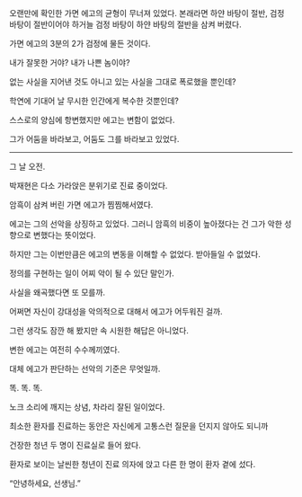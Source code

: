 오랜만에 확인한 가면 에고의 균형이 무너져 있었다. 본래라면 하얀 바탕이 절반, 검정 바탕이 절반이어야 하거늘 검정 바탕이 하얀 바탕의 절반을 삼켜 버렸다.

가면 에고의 3분의 2가 검정에 물든 것이다.

내가 잘못한 거야? 내가 나쁜 놈이야?

없는 사실을 지어낸 것도 아니고 있는 사실을 그대로 폭로했을 뿐인데?

학연에 기대어 날 무시한 인간에게 복수한 것뿐인데?

스스로의 양심에 항변했지만 에고는 변함이 없었다.

그가 어둠을 바라보고, 어둠도 그를 바라보고 있었다.

* * *

그 날 오전.

박재현은 다소 가라앉은 분위기로 진료 중이었다.

암흑이 삼켜 버린 가면 에고가 찜찜해서였다.

에고는 그의 선악을 상징하고 있었다. 그러니 암흑의 비중이 높아졌다는 건 그가 악한 성향으로 변했다는 뜻이었다.

하지만 그는 이번만큼은 에고의 변동을 이해할 수 없었다. 받아들일 수 없었다.

정의를 구현하는 일이 어찌 악이 될 수 있단 말인가.

사실을 왜곡했다면 또 모를까.

어쩌면 자신이 강대성을 악의적으로 대해서 에고가 어두워진 걸까.

그런 생각도 잠깐 해 봤지만 속 시원한 해답은 아니었다.

변한 에고는 여전히 수수께끼였다.

대체 에고가 판단하는 선악의 기준은 무엇일까.

똑. 똑. 똑.

노크 소리에 깨지는 상념, 차라리 잘된 일이었다.

최소한 환자를 진료하는 동안은 자신에게 고통스런 질문을 던지지 않아도 되니까

건장한 청년 두 명이 진료실로 들어 왔다.

환자로 보이는 날씬한 청년이 진료 의자에 앉고 다른 한 명이 환자 곁에 섰다.

“안녕하세요, 선생님.”